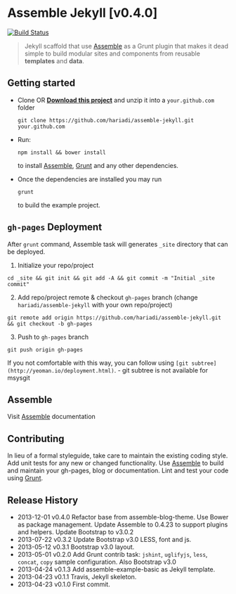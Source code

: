 # Assemble Jekyll [v0.4.0]
[![Build Status](https://travis-ci.org/hariadi/assemble-jekyll.png)](https://travis-ci.org/hariadi/assemble-jekyll)

> Jekyll scaffold that use [Assemble][assemble] as a Grunt plugin that makes it dead simple to build modular sites and components from reusable **templates** and **data**.


## Getting started
* Clone OR **[Download this project][download]** and unzip it into a `your.github.com` folder

  ```
  git clone https://github.com/hariadi/assemble-jekyll.git your.github.com
  ```

* Run:

  ```
  npm install && bower install
  ```

  to install [Assemble][assemble], [Grunt](http://gruntjs.com/) and any other dependencies.
* Once the dependencies are installed you may run

  ```
  grunt
  ```
  to build the example project.

## `gh-pages` Deployment

After `grunt` command, Assemble task will generates `_site` directory that can be deployed.

1. Initialize your repo/project
  ```shell
  cd _site && git init && git add -A && git commit -m "Initial _site commit"
  ```

2. Add repo/project remote & checkout `gh-pages` branch (change `hariadi/assemble-jekyll` with your own repo/project)
  ```shell
  git remote add origin https://github.com/hariadi/assemble-jekyll.git && git checkout -b gh-pages
  ```

3. Push to `gh-pages` branch
  ```shell
  git push origin gh-pages
  ```

If you not comfortable with this way, you can follow using `[git subtree](http://yeoman.io/deployment.html)`. - git subtree is not available for msysgit

## Assemble
Visit [Assemble][assemble-docs] documentation



## Contributing
In lieu of a formal styleguide, take care to maintain the existing coding style. Add unit tests for any new or changed functionality. Use [Assemble][assemble] to build and maintain your gh-pages, blog or documentation. Lint and test your code using [Grunt](http://gruntjs.com/).


## Release History
* 2013-12-01    v0.4.0    Refactor base from assemble-blog-theme. Use Bower as package management. Update Assemble to 0.4.23 to support plugins and helpers. Update Bootstrap to v3.0.2
* 2013-07-22    v0.3.2    Update Bootstrap v3.0 LESS, font and js.
* 2013-05-12    v0.3.1    Bootstrap v3.0 layout.
* 2013-05-01    v0.2.0    Add Grunt contrib task: `jshint`, `uglifyjs`, `less`, `concat`, `copy` sample configuration. Also Bootstrap v3.0
* 2013-04-24    v0.1.3    Add assemble-example-basic as Jekyll template.
* 2013-04-23    v0.1.1    Travis, Jekyll skeleton.
* 2013-04-23    v0.1.0    First commit.

[download]: https://github.com/hariadi/assemble-jekyll/archive/master.zip
[assemble]: https://assemble.io
[assemble-docs]: https://assemble.io/docs
[assemble-examples]: https://github.com/assemble/assemble-examples
[assemble-jekyll]: https://github.com/hariadi/assemble-jekyll
[gruntfile]: http://gruntjs.com/sample-gruntfile
